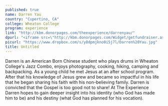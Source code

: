 ```yaml
---
published: true
name: Darren Yau
country: "Cupertino, CA"
college: Wheaton College
program: experience
link: "http://kbm.donorpages.com/theexperience/darrenyau/"
dpurl: "<iframe src=\"http://kbm.donorpages.com/Widget/getfundraiser.aspx?styleid=1&fid=80cd7c52-53c2-4e67-8c7c-c1b7f1a721af&pageId=455&did=9e6e189d-1066-4f69-bed1-bf32a5ec586f&type=indiv\" style=\"height:255px; width:220px;\" frameborder=\"0\" scrolling=\"no\" />"
picurl: "https://www.dropbox.com/s/y8dpmjkno0i5j7l/Darren%20Yau.jpg"
title: Untitled
---
```


Darren is an American Born Chinese student who plays drums in Wheaton College's Jazz Combo, enjoys photography, cooking, hiking, camping and backpacking. As a young child he met Jesus at an after school program. After that his knowledge of Jesus grew and became so impactful in his life that he began sharing his faith with his non-believing family. Darren is convicted that the Gospel is too good not to share! At The Experience Darren hopes to gain deeper insight into his identity (who God has made him to be) and his destiny (what God has planned for his vocation).